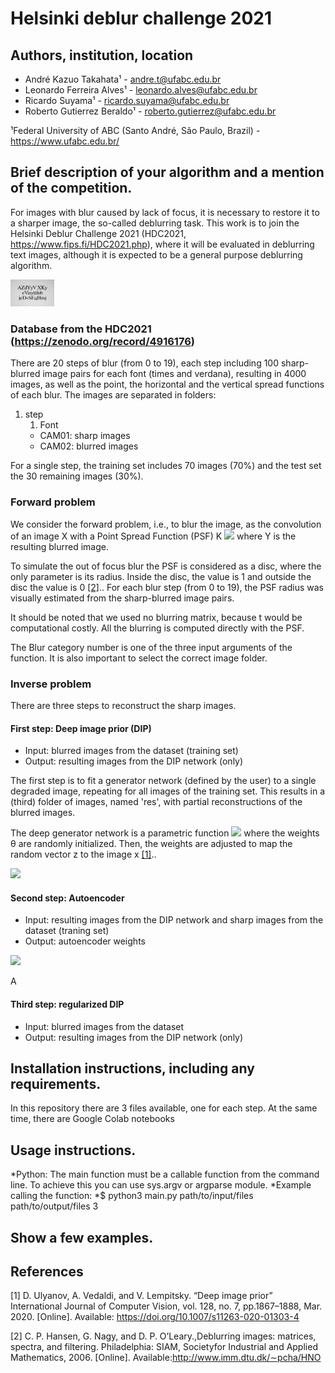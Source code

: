 # Helsinki deblur challenge 2021

## Authors, institution, location

* André Kazuo Takahata¹ - andre.t@ufabc.edu.br
* Leonardo Ferreira Alves¹ - leonardo.alves@ufabc.edu.br
* Ricardo Suyama¹ - ricardo.suyama@ufabc.edu.br
* Roberto Gutierrez Beraldo¹ - roberto.gutierrez@ufabc.edu.br

¹Federal University of ABC (Santo André, São Paulo, Brazil) - https://www.ufabc.edu.br/

## Brief description of your algorithm and a mention of the competition.
For images with blur caused by lack of focus, it is necessary to restore it to a sharper image, the so-called deblurring task. 
This work is to join the Helsinki Deblur Challenge 2021 (HDC2021, https://www.fips.fi/HDC2021.php), where it will be evaluated in deblurring text images, although it is expected to be a general purpose deblurring algorithm.   

<img src="focusStep_3_timesR_size_30_sample_0001.jpg" width="70">

### Database from the HDC2021 (https://zenodo.org/record/4916176)
There are 20 steps of blur (from 0 to 19), each step including 100 sharp-blurred image pairs for each font (times and verdana), resulting in 4000 images, as well as the point, the  horizontal and the vertical spread functions of each blur.
The images are separated in folders:

1. step
   1. Font
     - CAM01: sharp images
      - CAM02: blurred images
    

For a single step, the training set includes 70 images (70%) and the test set the 30 remaining images (30%). 

### Forward problem
We consider the forward problem, i.e., to blur the image, as the convolution of an image X with a Point Spread Function (PSF) K
<img src="https://render.githubusercontent.com/render/math?math=y = k*x,">
where Y is the resulting blurred image.

To simulate the out of focus blur the PSF is considered as a disc, where the only parameter is its radius. Inside the disc, the value is 1 and outside the disc the value is 0 [[2]](#1).. For each blur step (from 0 to 19), the PSF radius was visually estimated from the sharp-blurred image pairs.

It should be noted that we used no blurring matrix, because t would be computational costly. All the blurring is computed directly with the PSF.

The Blur category number is one of the three input arguments of the function. It is also important to select the correct image folder. 

### Inverse problem 
There are three steps to reconstruct the sharp images.

#### First step: Deep image prior (DIP)
* Input: blurred images from the dataset (training set)
* Output: resulting images from the DIP network (only)


The first step is to fit a generator network (defined by the user) to a single degraded image, repeating for all images of the training set.
This results in a (third) folder of images, named 'res', with partial reconstructions of the blurred images. 

The deep generator network is a parametric function <img src="https://render.githubusercontent.com/render/math?math=x = f_{\theta}}(z)"> 
where the weights θ are  randomly initialized. Then, the weights are adjusted to map the random vector z to the image x [[1]](#1)..

<img src="https://render.githubusercontent.com/render/math?math=\theta^* = \arg\underset{\theta}{\min} E (f_{\theta}(z), x_0) "> 


#### Second step: Autoencoder
* Input: resulting images from the DIP network and sharp images from the dataset (traning set)
* Output: autoencoder weights

<img src="https://render.githubusercontent.com/render/math?math=(f_{\theta}(z), x_0) "> 


A

#### Third step: regularized DIP

* Input: blurred images from the dataset 
* Output: resulting images from the DIP network (only)


## Installation instructions, including any requirements.
In this repository there are 3 files available, one for each step.
At the same time, there are Google Colab notebooks 


## Usage instructions.
*Python: The main function must be a callable function from the command line. To achieve this you can use sys.argv or argparse module.
*Example calling the function:
*$ python3 main.py path/to/input/files path/to/output/files 3


## Show a few examples.





## References
<a id="1">[1]</a> 
D. Ulyanov, A. Vedaldi, and V. Lempitsky.
“Deep image prior” International Journal of Computer Vision, vol. 128, no. 7, pp.1867–1888, Mar. 2020. [Online]. Available: https://doi.org/10.1007/s11263-020-01303-4

<a id="2">[2]</a> 
C.   P.   Hansen,   G.   Nagy,   and   D.   P.   O’Leary.,Deblurring   images:   matrices,   spectra,   and   filtering. Philadelphia:   SIAM,   Societyfor  Industrial  and  Applied  Mathematics,  2006.  [Online].  Available:http://www.imm.dtu.dk/∼pcha/HNO
